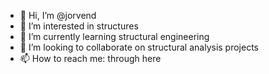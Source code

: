 - 👋 Hi, I’m @jorvend
- 👀 I’m interested in structures
- 🌱 I’m currently learning structural engineering
- 💞️ I’m looking to collaborate on structural analysis projects
- 📫 How to reach me: through here

<!---
jorvend/jorvend is a ✨ special ✨ repository because its `README.md` (this file) appears on your GitHub profile.
You can click the Preview link to take a look at your changes.
--->
